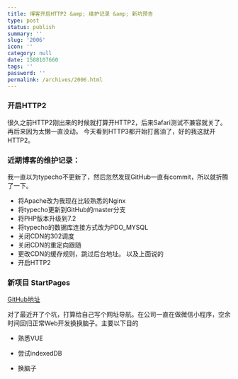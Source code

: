 ```yaml
---
title: 博客开启HTTP2 &amp; 维护记录 &amp; 新坑预告
type: post
status: publish
summary: ''
slug: '2006'
icon: ''
category: null
date: 1588107660
tags: ''
password: ''
permalink: /archives/2006.html
---
```


### 开启HTTP2
很久之前HTTP2刚出来的时候就打算开HTTP2，后来Safari测试不兼容就关了。
再后来因为太懒一直没动。
今天看到HTTP3都开始打酱油了，好的我这就开HTTP2。


### 近期博客的维护记录：

我一直以为typecho不更新了，然后忽然发现GitHub一直有commit，所以就折腾了一下。
- 将Apache改为我现在比较熟悉的Nginx
- 将typecho更新到GitHub的master分支
- 将PHP版本升级到7.2
- 将typecho的数据库连接方式改为PDO_MYSQL
- 关闭CDN的302调度
- 关闭CDN的重定向跟随
- 更改CDN的缓存规则，跳过后台地址。
以及上面说的
- 开启HTTP2


### 新项目 StartPages

[GitHub地址][1]

对了最近开了个坑，打算给自己写个网址导航。在公司一直在做微信小程序，空余时间回归正常Web开发换换脑子。主要以下目的
- 熟悉VUE
- 尝试indexedDB
- 换脑子


  [1]: https://zkl2333.github.io/start-pages/
